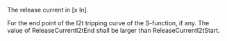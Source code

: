 The release current in [x In].


<!-- comment -->


For the end point of the I2t tripping curve of the S-function, if any. The value of ReleaseCurrentI2tEnd shall be larger than ReleaseCurrentI2tStart.


